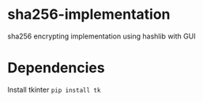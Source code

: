 # sha256-implementation
sha256 encrypting implementation using hashlib with GUI

# Dependencies
Install tkinter
```pip install tk```
